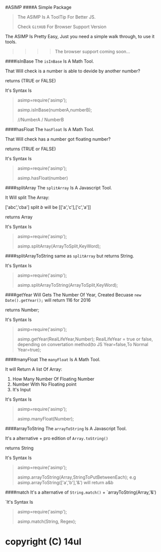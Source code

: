 #ASIMP
####A Simple Package
>The ASIMP Is A ToolTip For Better JS.
>
>Check `GitHUB` For Browser Support Version

The ASIMP Is Pretty Easy, Just you need a simple
walk through, to use it tools.

>>>>The browser support coming soon...

####isInBase
The `isInBase` Is A Math Tool.

That Will check is a number is able to devide by another number?

returns (TRUE or FALSE)

It's Syntax Is
>asimp=require('asimp');
>
>asimp.isInBase(numberA,numberB);
>
>//NumberA / NumberB

####hasFloat
The `hasFloat` Is A Math Tool.

That Will check has a number got floating number?

returns (TRUE or FALSE)

It's Syntax Is
>asimp=require('asimp');
>
>asimp.hasFloat(number)

####splitArray
The `splitArray` Is A Javascript Tool.

It Will split The Array:

['abc','cba'] split _b_ will be [['a','c'],['c','a']]

returns Array

It's Syntax Is
>asimp=require('asimp');
>
>asimp.splitArray(ArrayToSplit,KeyWord);

####splitArrayToString
same as `splitArray` but returns String.

It's Syntax Is
>asimp=require('asimp');
>
>asimp.splitArrayToString(ArrayToSplit,KeyWord);

####getYear
Will Gets The Number Of Year, Created Becuase `new Date().getYear();` will return 116 for 2016

returns Number;

It's Syntax Is
>asimp=require('asimp');
>
>asimp.getYear(RealLifeYear,Number);
RealLifeYear = true or false, depending on convertation method(to JS Year=false,To Normal Year=true);

####manyFloat
The `manyFloat` Is A Math Tool.

It will Return A list Of Array:

 1. How Many Number Of Floating Number
 2. Number With No Floating point
 3. It's Input

It's Syntax Is
>asimp=require('asimp');
>
>asimp.manyFloat(Number);

####arrayToString
The `arrayToString` Is A Javascript Tool.

It's a alternative + pro edition of `Array.toString()`

returns String

It's Syntax Is
>asimp=require('asimp');
>
>asimp.arrayToString(Array,StringToPutBetweenEach);
e.g asimp.arrayToString(['a','b'],'&') will return a&b

####match
It's a alternative of `String.match()` + `arrayToString(Array,'&')

`It's Syntax Is
>asimp=require('asimp');
>
>asimp.match(String, Regex);

# copyright (C) 14ul
